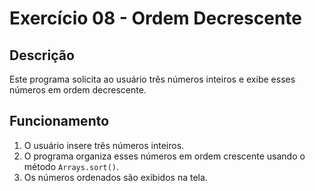 # Exercício 08 - Ordem Decrescente

## Descrição
Este programa solicita ao usuário três números inteiros e exibe esses números em ordem decrescente.

## Funcionamento
1. O usuário insere três números inteiros.
2. O programa organiza esses números em ordem crescente usando o método `Arrays.sort()`.
3. Os números ordenados são exibidos na tela.
